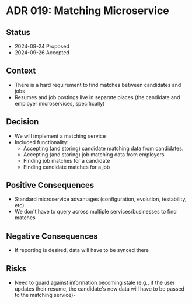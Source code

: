 # ADR 019: Matching Microservice

## Status

- 2024-09-24 Proposed
- 2024-09-26 Accepted

## Context

- There is a hard requirement to find matches between candidates and jobs
- Resumes and job postings live in separate places (the candidate and employer microservices, specifically)

## Decision

- We will implement a matching service
- Included functionality:
  - Accepting (and storing) candidate matching data from candidates.
  - Accepting (and storing) job matching data from employers
  - Finding job matches for a candidate
  - Finding candidate matches for a job

## Positive Consequences

- Standard microservice advantages (configuration, evolution, testability, etc).
- We don't have to query across multiple services/businesses to find matches

## Negative Consequences

- If reporting is desired, data will have to be synced there


## Risks

- Need to guard against information becoming stale (e.g., if the user updates their resume, the candidate's new data will have to be passed to the matching service)-

